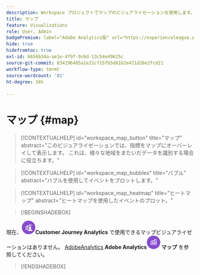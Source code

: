 ```yaml
---
description: Workspace プロジェクトでマップのビジュアライゼーションを使用します。
title: マップ
feature: Visualizations
role: User, Admin
badgePremium: label="Adobe Analytics版" url="https://experienceleague.adobe.com/docs/analytics/analyze/analysis-workspace/visualizations/map-visualization.html" tooltip="を選択して、この記事のAdobe Analytics版を確認してください。"
hide: true
hidefromtoc: true
exl-id: 6656b34a-ae1e-4f9f-9c6d-13c54e49625c
source-git-commit: 834296485a1e21cf15fb5d8162e421d28e2fcd21
workflow-type: tm+mt
source-wordcount: '81'
ht-degree: 16%

---
```


# マップ {#map}

<!-- markdownlint-disable MD034 -->

>[!CONTEXTUALHELP]
>id="workspace_map_button"
>title="マップ"
>abstract="このビジュアライゼーションでは、指標をマップにオーバーレイして表示します。 これは、様々な地域をまたいだデータを識別する場合に役立ちます。"

<!-- markdownlint-enable MD034 -->

<!-- markdownlint-disable MD034 -->

>[!CONTEXTUALHELP]
>id="workspace_map_bubbles"
>title="バブル"
>abstract="バブルを使用してイベントをプロットします。"

<!-- markdownlint-enable MD034 -->

<!-- markdownlint-disable MD034 -->

>[!CONTEXTUALHELP]
>id="workspace_map_heatmap"
>title="ヒートマップ"
>abstract="ヒートマップを使用したイベントのプロット。"

<!-- markdownlint-enable MD034 -->

>[!BEGINSHADEBOX]

現在、![CustomerJourneyAnalytics](/help/assets/icons/CustomerJourneyAnalytics.svg)**Customer Journey Analytics** で使用できるマップビジュアライゼーションはありません。
[AdobeAnalytics](https://experienceleague.adobe.com/en/docs/analytics/analyze/analysis-workspace/visualizations/map-visualization) **Adobe Analytics![ にあるマップビジュアライゼーションのドキュメントについては ](/help/assets/icons/AdobeAnalytics.svg) マップ** を参照してください。

>[!ENDSHADEBOX]

